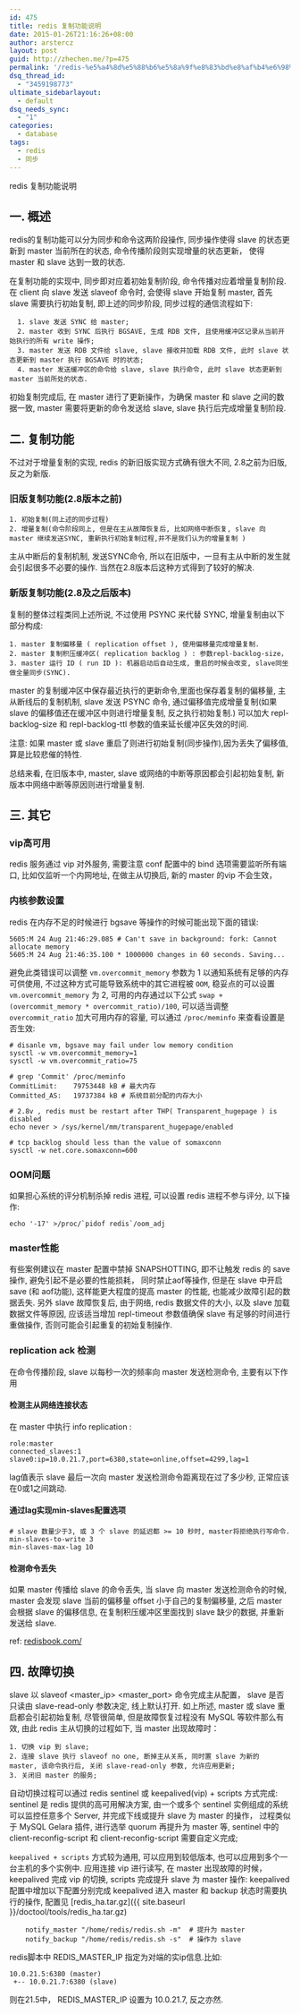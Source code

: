 ```yaml
---
id: 475
title: redis 复制功能说明
date: 2015-01-26T21:16:26+08:00
author: arstercz
layout: post
guid: http://zhechen.me/?p=475
permalink: '/redis-%e5%a4%8d%e5%88%b6%e5%8a%9f%e8%83%bd%e8%af%b4%e6%98%8e/'
dsq_thread_id:
  - "3459198773"
ultimate_sidebarlayout:
  - default
dsq_needs_sync:
  - "1"
categories:
  - database
tags:
  - redis
  - 同步
---
```

redis 复制功能说明

## 一. 概述

redis的复制功能可以分为同步和命令这两阶段操作, 同步操作使得 slave 的状态更新到 master 当前所在的状态, 命令传播阶段则实现增量的状态更新， 使得 master 和 slave 达到一致的状态.


在复制功能的实现中, 同步即对应着初始复制阶段, 命令传播对应着增量复制阶段. 在 client 向 slave 发送 slaveof 命令时, 会使得 slave 开始复制 master, 首先 slave 需要执行初始复制, 即上述的同步阶段, 同步过程的通信流程如下:
```
  1. slave 发送 SYNC 给 master;
  2. master 收到 SYNC 后执行 BGSAVE, 生成 RDB 文件, 且使用缓冲区记录从当前开始执行的所有 write 操作;
  3. master 发送 RDB 文件给 slave, slave 接收并加载 RDB 文件, 此时 slave 状态更新到 master 执行 BGSAVE 时的状态;
  4. master 发送缓冲区的命令给 slave, slave 执行命令, 此时 slave 状态更新到 master 当前所处的状态.
```
初始复制完成后, 在 master 进行了更新操作，为确保 master 和 slave 之间的数据一致, master 需要将更新的命令发送给 slave, slave 执行后完成增量复制阶段.

## 二. 复制功能

不过对于增量复制的实现, redis 的新旧版实现方式确有很大不同, 2.8之前为旧版, 反之为新版.
### 旧版复制功能(2.8版本之前)
```
1. 初始复制(同上述的同步过程)
2. 增量复制(命令阶段同上, 但是在主从故障恢复后, 比如网络中断恢复, slave 向 master 继续发送SYNC, 重新执行初始复制过程,并不是我们认为的增量复制 )
```
主从中断后的复制机制, 发送SYNC命令, 所以在旧版中，一旦有主从中断的发生就会引起很多不必要的操作. 当然在2.8版本后这种方式得到了较好的解决.

### 新版复制功能(2.8及之后版本)

复制的整体过程类同上述所说, 不过使用 PSYNC 来代替 SYNC, 增量复制由以下部分构成:
```
1. master 复制偏移量 ( replication offset ), 使用偏移量完成增量复制.
2. master 复制积压缓冲区( replication backlog ) : 参数repl-backlog-size， 
3. master 运行 ID ( run ID ): 机器启动后自动生成, 重启的时候会改变, slave同坐做全量同步(SYNC).
```
master 的复制缓冲区中保存最近执行的更新命令,里面也保存着复制的偏移量,  主从断线后的复制机制, slave 发送 PSYNC 命令, 通过偏移值完成增量复制(如果 slave 的偏移值还在缓冲区中则进行增量复制, 反之执行初始复制.) 可以加大 repl-backlog-size 和 repl-backlog-ttl 参数的值来延长缓冲区失效的时间.


注意: 如果 master 或 slave 重启了则进行初始复制(同步操作),因为丢失了偏移值, 算是比较悲催的特性.

总结来看, 在旧版本中, master, slave 或网络的中断等原因都会引起初始复制, 新版本中网络中断等原因则进行增量复制.


## 三. 其它

### vip高可用
redis 服务通过 vip 对外服务, 需要注意 conf 配置中的 bind 选项需要监听所有端口, 比如仅监听一个内网地址, 在做主从切换后, 新的 master 的vip 不会生效，  

### 内核参数设置

redis 在内存不足的时候进行 bgsave 等操作的时候可能出现下面的错误:
```
5605:M 24 Aug 21:46:29.085 # Can't save in background: fork: Cannot allocate memory
5605:M 24 Aug 21:46:35.100 * 1000000 changes in 60 seconds. Saving...
```
避免此类错误可以调整 `vm.overcommit_memory` 参数为 1 以通知系统有足够的内存可供使用, 不过这种方式可能导致系统中的其它进程被 `OOM`, 稳妥点的可以设置 `vm.overcommit_memory` 为 2, 可用的内存通过以下公式 `swap + (overcommit_memory * overcommit_ratio)/100`, 可以适当调整 `overcommit_ratio` 加大可用内存的容量, 可以通过 `/proc/meminfo` 来查看设置是否生效:

```
# disanle vm, bgsave may fail under low memory condition 
sysctl -w vm.overcommit_memory=1
sysctl -w vm.overcommit_ratio=75

# grep 'Commit' /proc/meminfo     
CommitLimit:    79753448 kB # 最大内存
Committed_AS:   19737384 kB # 系统目前分配的内存大小

# 2.8v , redis must be restart after THP( Transparent_hugepage ) is disabled
echo never > /sys/kernel/mm/transparent_hugepage/enabled

# tcp backlog should less than the value of somaxconn 
sysctl -w net.core.somaxconn=600
```



### OOM问题

如果担心系统的评分机制杀掉 redis 进程, 可以设置 redis 进程不参与评分, 以下操作:
```
echo '-17' >/proc/`pidof redis`/oom_adj
```

### master性能
有些案例建议在 master 配置中禁掉 SNAPSHOTTING, 即不让触发 redis 的 save 操作, 避免引起不是必要的性能损耗， 同时禁止aof等操作, 但是在 slave 中开启 save (和 aof功能), 这样能更大程度的提高 master 的性能, 也能减少故障引起的数据丢失. 另外 slave 故障恢复后, 由于网络, redis 数据文件的大小, 以及 slave 加载数据文件等原因, 应该适当增加 repl-timeout 参数值确保 slave 有足够的时间进行重做操作, 否则可能会引起重复的初始复制操作.

### replication ack 检测
在命令传播阶段, slave 以每秒一次的频率向 master 发送检测命令, 主要有以下作用

#### 检测主从网络连接状态
在 master 中执行 info replication :
```
role:master
connected_slaves:1
slave0:ip=10.0.21.7,port=6380,state=online,offset=4299,lag=1
```
lag值表示 slave 最后一次向 master 发送检测命令距离现在过了多少秒, 正常应该在0或1之间跳动.

#### 通过lag实现min-slaves配置选项
```
# slave 数量少于3, 或 3 个 slave 的延迟都 >= 10 秒时, master将拒绝执行写命令.
min-slaves-to-write 3
min-slaves-max-lag 10
```
#### 检测命令丢失
如果 master 传播给 slave 的命令丢失, 当 slave 向 master 发送检测命令的时候, master 会发现 slave 当前的偏移量 offset 小于自己的复制偏移量, 之后 master 会根据 slave 的偏移信息, 在复制积压缓冲区里面找到 slave 缺少的数据, 并重新发送给 slave.

ref: [redisbook.com/](http://redisbook.com/)

## 四. 故障切换

slave 以 slaveof <master_ip> <master_port> 命令完成主从配置， slave 是否只读由 slave-read-only 参数决定, 线上默认打开. 如上所述, master 或 slave 重启都会引起初始复制, 尽管很简单, 但是故障恢复过程没有 MySQL 等软件那么有效,  由此 redis 主从切换的过程如下,
当 master 出现故障时：
```
1. 切换 vip 到 slave;
2. 连接 slave 执行 slaveof no one, 断掉主从关系, 同时置 slave 为新的 master, 该命令执行后, 关闭 slave-read-only 参数, 允许应用更新;  
3. 关闭旧 master 的服务;
```

自动切换过程可以通过 redis sentinel 或 keepalived(vip) + scripts 方式完成:
sentinel 是 redis 提供的高可用解决方案, 由一个或多个 sentinel 实例组成的系统可以监控任意多个 Server, 并完成下线或提升 slave 为 master 的操作， 过程类似于 MySQL Gelara 插件, 进行选举 quorum 再提升为 master 等, sentinel 中的 client-reconfig-script 和 client-reconfig-script 需要自定义完成;

`keepalived + scripts` 方式较为通用, 可以应用到较低版本, 也可以应用到多个一台主机的多个实例中. 应用连接 vip 进行读写, 在 master 出现故障的时候， keepalived 完成 vip 的切换, scripts 完成提升 slave 为 master 操作:
keepalived配置中增加以下配置分别完成 keepalived 进入 master 和 backup 状态时需要执行的操作, 配置见 [redis_ha.tar.gz]({{ site.baseurl }}/doctool/tools/redis_ha.tar.gz)
```
    notify_master "/home/redis/redis.sh -m"  # 提升为 master 
    notify_backup "/home/redis/redis.sh -s"  # 操作为 slave
```
redis脚本中 REDIS_MASTER_IP 指定为对端的实ip信息.比如:
```
10.0.21.5:6380 (master)
 +-- 10.0.21.7:6380 (slave)
```

则在21.5中， REDIS_MASTER_IP 设置为 10.0.21.7, 反之亦然.
